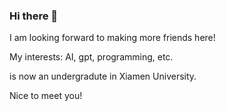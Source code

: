 ### Hi there 👋

I am looking forward to making more friends here!

My interests: AI, gpt, programming, etc.

is now an undergradute in Xiamen University.

Nice to meet you!

<!--
**sunshine-sutingjun/sunshine-sutingjun** is a ✨ _special_ ✨ repository because its `README.md` (this file) appears on your GitHub profile.

Here are some ideas to get you started:

- 🔭 I’m currently working on ...
- 🌱 I’m currently learning ...
- 👯 I’m looking to collaborate on ...
- 🤔 I’m looking for help with ...
- 💬 Ask me about ...
- 📫 How to reach me: ...
- 😄 Pronouns: ...
- ⚡ Fun fact: ...
-->
